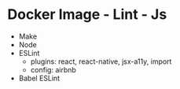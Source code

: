 # Docker Image - Lint - Js

- Make
- Node
- ESLint
  * plugins: react, react-native, jsx-a11y, import
  * config: airbnb
- Babel ESLint
